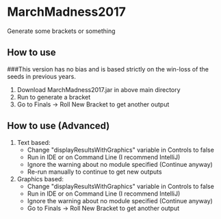 # MarchMadness2017
Generate some brackets or something

## How to use
###This version has no bias and is based strictly on the win-loss of the seeds in previous years.
1. Download MarchMadness2017.jar in above main directory
2. Run to generate a bracket
3. Go to Finals -> Roll New Bracket to get another output

## How to use (Advanced)
1. Text based:
    * Change "displayResultsWithGraphics" variable in Controls to false
    * Run in IDE or on Command Line (I recommend IntelliJ)
    * Ignore the warning about no module specified (Continue anyway)
    * Re-run manually to continue to get new outputs
2. Graphics based:
    * Change "displayResultsWithGraphics" variable in Controls to false
    * Run in IDE or on Command Line (I recommend IntelliJ)
    * Ignore the warning about no module specified (Continue anyway)
    * Go to Finals -> Roll New Bracket to get another output
